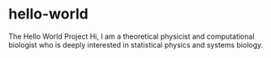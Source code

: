 # hello-world
The Hello World Project
Hi, I am a theoretical physicist and computational biologist who is deeply interested in statistical physics and systems biology.
